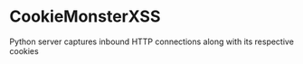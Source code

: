 # CookieMonsterXSS
Python server captures inbound HTTP connections along with its respective cookies

